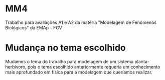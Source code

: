 # MM4
Trabalho para avaliações A1 e A2 da matéria "Modelagem de Fenômenos Biológicos" da EMAp - FGV

# Mudança no tema escolhido
Mudamos o tema do trabalho para modelagem de um sistema planta-herbívoro, pois o tema escolhido anteriormente requeria um conhecimento mais aprofundado em física para a modelagem que queríamos realizar.